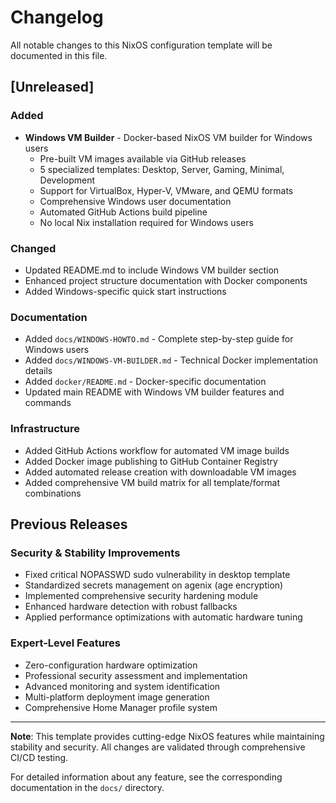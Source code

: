 # Changelog

All notable changes to this NixOS configuration template will be documented in this file.

## [Unreleased]

### Added

- **Windows VM Builder** - Docker-based NixOS VM builder for Windows users
  - Pre-built VM images available via GitHub releases
  - 5 specialized templates: Desktop, Server, Gaming, Minimal, Development
  - Support for VirtualBox, Hyper-V, VMware, and QEMU formats
  - Comprehensive Windows user documentation
  - Automated GitHub Actions build pipeline
  - No local Nix installation required for Windows users

### Changed

- Updated README.md to include Windows VM builder section
- Enhanced project structure documentation with Docker components
- Added Windows-specific quick start instructions

### Documentation

- Added `docs/WINDOWS-HOWTO.md` - Complete step-by-step guide for Windows users
- Added `docs/WINDOWS-VM-BUILDER.md` - Technical Docker implementation details
- Added `docker/README.md` - Docker-specific documentation
- Updated main README with Windows VM builder features and commands

### Infrastructure

- Added GitHub Actions workflow for automated VM image builds
- Added Docker image publishing to GitHub Container Registry
- Added automated release creation with downloadable VM images
- Added comprehensive VM build matrix for all template/format combinations

## Previous Releases

### Security & Stability Improvements

- Fixed critical NOPASSWD sudo vulnerability in desktop template
- Standardized secrets management on agenix (age encryption)
- Implemented comprehensive security hardening module
- Enhanced hardware detection with robust fallbacks
- Applied performance optimizations with automatic hardware tuning

### Expert-Level Features

- Zero-configuration hardware optimization
- Professional security assessment and implementation
- Advanced monitoring and system identification
- Multi-platform deployment image generation
- Comprehensive Home Manager profile system

---

**Note**: This template provides cutting-edge NixOS features while maintaining stability and security. All changes are validated through comprehensive CI/CD testing.

For detailed information about any feature, see the corresponding documentation in the `docs/` directory.
